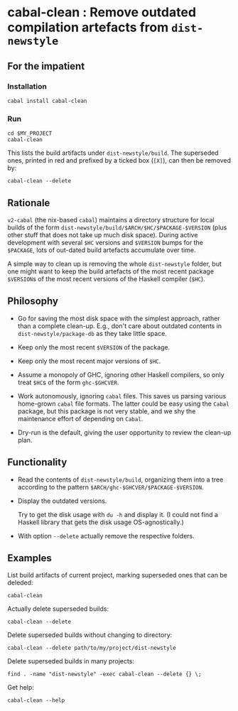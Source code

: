 cabal-clean : Remove outdated compilation artefacts from `dist-newstyle`
========================================================================

For the impatient
-----------------

### Installation

    cabal install cabal-clean

### Run

    cd $MY_PROJECT
    cabal-clean

This lists the build artifacts under `dist-newstyle/build`.  The superseded ones, printed in red and prefixed by a ticked box (`[X]`), can then be removed by:

    cabal-clean --delete

Rationale
---------

`v2-cabal` (the nix-based `cabal`) maintains a directory structure for
local builds of the form
`dist-newstyle/build/$ARCH/$HC/$PACKAGE-$VERSION` (plus other stuff
that does not take up much disk space).  During active development
with several `$HC` versions and `$VERSION` bumps for the `$PACKAGE`,
lots of out-dated build artefacts accumulate over time.

A simple way to clean up is removing the whole `dist-newstyle` folder,
but one might want to keep the build artefacts of the most recent
package `$VERSION`s of the most recent versions of the Haskell
compiler (`$HC`).

Philosophy
----------

- Go for saving the most disk space with the simplest approach, rather
  than a complete clean-up.  E.g., don't care about outdated contents
  in `dist-newstyle/package-db` as they take little space.

- Keep only the most recent `$VERSION` of the package.

- Keep only the most recent major versions of `$HC`.

- Assume a monopoly of GHC, ignoring other Haskell compilers, so only
  treat `$HC`s of the form `ghc-$GHCVER`.

- Work autonomously, ignoring `cabal` files.
  This saves us parsing various home-grown `cabal` file formats.
  The latter could be easy using the `Cabal` package,
  but this package is not very stable,
  and we shy the maintenance effort of depending on `Cabal`.

- Dry-run is the default, giving the user opportunity to review the clean-up plan.

Functionality
-------------

- Read the contents of `dist-newstyle/build`,
  organizing them into a tree according to the pattern
  `$ARCH/ghc-$GHCVER/$PACKAGE-$VERSION`.

- Display the outdated versions.

  Try to get the disk usage with `du -h` and display it.
  (I could not find a Haskell library that gets the disk usage OS-agnostically.)

- With option `--delete` actually remove the respective folders.

Examples
--------

List build artifacts of current project, marking superseded ones that can be deleded:

    cabal-clean

Actually delete superseded builds:

    cabal-clean --delete

Delete superseded builds without changing to directory:

    cabal-clean --delete path/to/my/project/dist-newstyle

Delete superseded builds in many projects:

    find . -name "dist-newstyle" -exec cabal-clean --delete {} \;

Get help:

    cabal-clean --help
